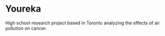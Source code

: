 # Youreka
High school research project based in Toronto analyzing the effects of air pollution on cancer.
